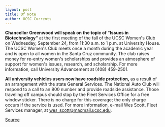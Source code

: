 ```yaml
---
layout: post
title: Of Note
author: UCSC Currents
---
```


**Chancellor Greenwood will speak on the topic of "Issues in Biotechnology"** at the first meeting of the fall of the UCSC Women's Club on Wednesday, September 24, from 11:30 a.m. to 1 p.m. at University House. The UCSC Women's Club meets once a month during the academic year and is open to all women in the Santa Cruz community. The club raises money for re-entry women's scholarships and provides an atmosphere of support for women's issues, research, and scholarship. For more information, call University Advancement at (408) 459-2501.

**All university vehicles users now have roadside protection,** as a result of an arrangement with the state General Services. The National Auto Club will respond to a call to an 800 number and provide roadside assistance. Those traveling off campus should stop by the Fleet Services Office for a free window sticker. There is no charge for this coverage; the only charge occurs if the service is used. For more information, e-mail Wes Scott, Fleet Services manager, at wes_scott@macmail.ucsc.edu.

[Source](http://www1.ucsc.edu/oncampus/currents/97-09-22/ofnote.htm "Permalink to Of Note: 09-22-97")
